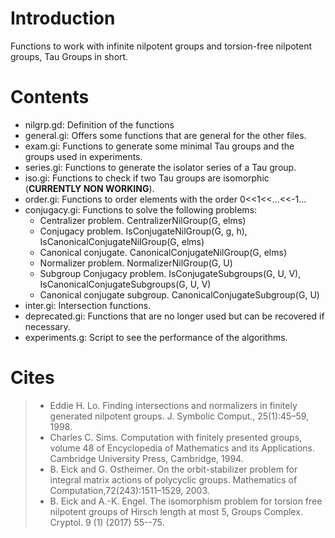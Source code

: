 # Introduction

Functions to work with infinite nilpotent groups and torsion-free nilpotent groups, Tau Groups in short.

# Contents

- nilgrp.gd:    Definition of the functions 
- general.gi:   Offers some functions that are general for the other files.
- exam.gi:      Functions to generate some minimal Tau groups and the groups used in experiments.
- series.gi:    Functions to generate the isolator series of a Tau group.
- iso.gi:       Functions to check if two Tau groups are isomorphic (**CURRENTLY NON WORKING**).
- order.gi:     Functions to order elements with the order 0<<1<<...<<-1...
- conjugacy.gi: Functions to solve the following problems:
  - Centralizer problem. CentralizerNilGroup(G, elms)
  - Conjugacy problem. IsConjugateNilGroup(G, g, h), IsCanonicalConjugateNilGroup(G, elms)
  - Canonical conjugate. CanonicalConjugateNilGroup(G, elms)
  - Normalizer problem. NormalizerNilGroup(G, U)
  - Subgroup Conjugacy problem. IsConjugateSubgroups(G, U, V), IsCanonicalConjugateSubgroups(G, U, V)
  - Canonical conjugate subgroup. CanonicalConjugateSubgroup(G, U)
- inter.gi: Intersection functions.
- deprecated.gi: Functions that are no longer used but can be recovered if necessary.
- experiments.g: Script to see the performance of the algorithms.

# Cites

> - Eddie H. Lo. Finding intersections and normalizers in finitely generated nilpotent groups. J. Symbolic Comput., 25(1):45–59, 1998.
> - Charles C. Sims. Computation with finitely presented groups, volume 48 of Encyclopedia of Mathematics and its Applications. Cambridge University Press, Cambridge, 1994.
> - B. Eick and G. Ostheimer. On the orbit-stabilizer problem for integral matrix actions of polycyclic groups. Mathematics of Computation,72(243):1511–1529, 2003.
> - B. Eick and A.-K. Engel. The isomorphism problem for torsion free nilpotent groups of Hirsch length at most 5, Groups Complex. Cryptol. 9 (1) (2017) 55--75.
